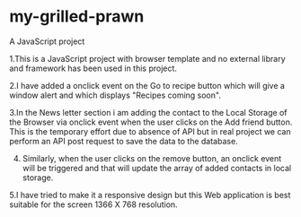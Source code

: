 # my-grilled-prawn
A JavaScript project

1.This is a JavaScript project  with browser template and no external library and framework has been used in this project.

2.I have added a onclick event on the Go to recipe button which will give a window alert and which displays "Recipes coming  soon".

3.In the News letter section i am adding the contact to the Local Storage of the Browser via onclick event when the user clicks on the Add friend button.
This is the  temporary effort due to absence of API but in real project we can perform an  API post request to save the data to the database.

4. Similarly, when the user clicks on the remove button, an onclick event  will be  triggered and that will update the array of added  contacts in local storage. 

5.I have tried to make it a responsive design but this Web application is best suitable for the screen 1366 X 768 resolution.


